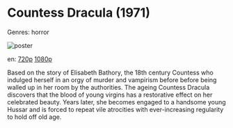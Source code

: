 # Countess Dracula (1971)

Genres: horror

![poster](http://image.tmdb.org/t/p/w500/z581UpqoJOaZFERBtMUvr9lZm5a.jpg)

en:
  [720p](magnet:?xt=urn:btih:A74284891E1414566FD8DBAB6114D8E909D3A9E7&tr=udp://glotorrents.pw:6969/announce&tr=udp://tracker.opentrackr.org:1337/announce&tr=udp://torrent.gresille.org:80/announce&tr=udp://tracker.openbittorrent.com:80&tr=udp://tracker.coppersurfer.tk:6969&tr=udp://tracker.leechers-paradise.org:6969&tr=udp://p4p.arenabg.ch:1337&tr=udp://tracker.internetwarriors.net:1337)
  [1080p](magnet:?xt=urn:btih:50BD60A8766109FE710DAA9FBE298923920CA8B9&tr=udp://glotorrents.pw:6969/announce&tr=udp://tracker.opentrackr.org:1337/announce&tr=udp://torrent.gresille.org:80/announce&tr=udp://tracker.openbittorrent.com:80&tr=udp://tracker.coppersurfer.tk:6969&tr=udp://tracker.leechers-paradise.org:6969&tr=udp://p4p.arenabg.ch:1337&tr=udp://tracker.internetwarriors.net:1337)
  


Based on the story of Elisabeth Bathory, the 18th century Countess who indulged herself in an orgy of murder and vampirism before before being walled up in her room by the authorities. The ageing Countess Dracula discovers that the blood of young virgins has a restorative effect on her celebrated beauty. Years later, she becomes engaged to a handsome young Hussar and is forced to repeat vile atrocities with ever-increasing regularity to hold off old age.